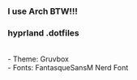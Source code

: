 ### I use Arch BTW!!!

### hyprland .dotfiles
<br>
 - Theme: Gruvbox
<br>
 - Fonts: FantasqueSansM Nerd Font
